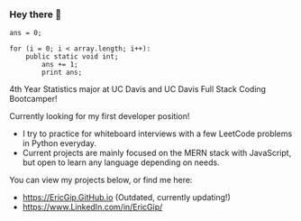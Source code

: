### Hey there 👋

<!--
**EricGip/EricGip** is a ✨ _special_ ✨ repository because its `README.md` (this file) appears on your GitHub profile.

What are u doing here lol: 

```
ans = 0;

public static void int:
    for (i = 0; i < array.length; i++):
        ans += 1;
        print ans;
```

while (true)

for (; ;)

label: goto label

recursive() { recursive (); }


Here are some ideas to get you started:

- 🌱 I’m currently a 4th Year Statistics major at UC Davis and UC Davis Full Stack Coding Bootcamper!
- 🤔 I’m looking for my first web development position.
- 💬 Ask me about ...
- 📫 How to reach me: ...
- 😄 Pronouns: ...
-->

```
ans = 0;

for (i = 0; i < array.length; i++):
    public static void int;
        ans += 1;
        print ans;
```

4th Year Statistics major at UC Davis and UC Davis Full Stack Coding Bootcamper!

Currently looking for my first developer position!
   * I try to practice for whiteboard interviews with a few LeetCode problems in Python everyday.
   * Current projects are mainly focused on the MERN stack with JavaScript, but open to learn any language depending on needs. 
  
You can view my projects below, or find me here:
   * https://EricGip.GitHub.io (Outdated, currently updating!)
   * https://www.LinkedIn.com/in/EricGip/
